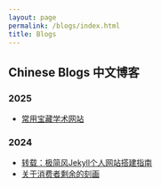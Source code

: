 ```yaml
---
layout: page
permalink: /blogs/index.html
title: Blogs
---
```


## Chinese Blogs 中文博客

### 2025
- [常用宝藏学术网站](./academic-websites)

### 2024

- [转载：极简风Jekyll个人网站搭建指南](./web)
- [关于消费者剩余的刻画](./consumer-surplus)




